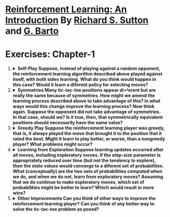 <html>
<body>
    <h1>
        <a href="http://incompleteideas.net/book/the-book.html">Reinforcement Learning: An Introduction</a>
        By <a href="http://incompleteideas.net/index.html">Richard S. Sutton</a>
        and <a href="https://people.cs.umass.edu/~barto/">G. Barto</a>
    </h1>
    <p>
        <h1>
            Exercises: Chapter-1
        </h1>
    </p>
    <ol>
        <li>
            <details>
                <summary><b>Self-Play Suppose, instead of playing against a random opponent, the
                        reinforcement learning algorithm described above played against itself, with both sides
                        learning. What do you think would happen in this case? Would it learn a diferent policy for
                        selecting moves?</b></summary>
                <pre>
                    Answer 1.1
                </pre>
            </details>
        </li>
        <li>
            <details>
                <summary><b>Symmetries Many tic-tac-toe positions appear di↵erent but are really
                        the same because of symmetries. How might we amend the learning process described
                        above to take advantage of this? In what ways would this change improve the learning
                        process? Now think again. Suppose the opponent did not take advantage of symmetries.
                        In that case, should we? Is it true, then, that symmetrically equivalent positions should
                        necessarily have the same value?
                    </b></summary>
                        <pre>
                        Answer 1.2
                    </pre>
            </details>
        </li>
        <li>
            <details>
                <summary><b>Greedy Play Suppose the reinforcement learning player was greedy, that is,
                        it always played the move that brought it to the position that it rated the best. Might it
                        learn to play better, or worse, than a nongreedy player? What problems might occur?
                    </b></summary>
                <pre>
                    Answer 1.3
                </pre>
            </details>
        </li>
        <li>
            <details>
                <summary><b>Learning from Exploration Suppose learning updates occurred after all
                        moves, including exploratory moves. If the step-size parameter is appropriately reduced
                        over time (but not the tendency to explore), then the state values would converge to
                        a diferent set of probabilities. What (conceptually) are the two sets of probabilities
                        computed when we do, and when we do not, learn from exploratory moves? Assuming
                        that we do continue to make exploratory moves, which set of probabilities might be better to
                        learn? Which would result in more wins?
                    </b></summary>
                <pre>
                    Answer 1.4
                </pre>
            </details>
        </li>
        <li>
            <details>
                <summary><b>Other Improvements Can you think of other ways to improve the reinforcement learning player? Can
                        you think of any better way to solve the tic-tac-toe problem as posed?
                    </b></summary>
                <pre>
                    Answer 1.5
                </pre>
            </details>
        </li>
    </ol>
</body>

</html>